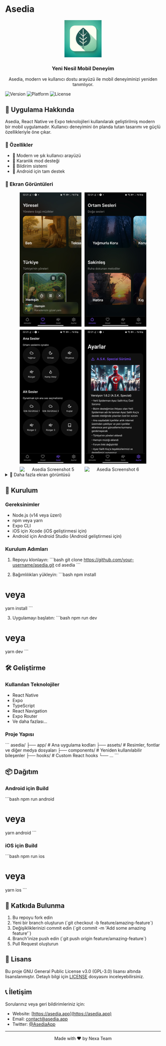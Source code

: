 # Asedia

<div align="center">
  <img src="./assets/images/icon.png" alt="Asedia Logo" width="120"/>
  <br>
  <h3>Yeni Nesil Mobil Deneyim</h3>
  <p>Asedia, modern ve kullanıcı dostu arayüzü ile mobil deneyiminizi yeniden tanımlıyor.</p>
</div>

![Version](https://img.shields.io/badge/version-1.7.1-blue.svg)
![Platform](https://img.shields.io/badge/platform-iOS%20%7C%20Android-lightgrey.svg)
![License](https://img.shields.io/badge/license-GPL%20v3-green.svg)

## 📱 Uygulama Hakkında

Asedia, React Native ve Expo teknolojileri kullanılarak geliştirilmiş modern bir mobil uygulamadır. Kullanıcı deneyimini ön planda tutan tasarımı ve güçlü özellikleriyle öne çıkar.

### 🌟 Özellikler

- 🎨 Modern ve şık kullanıcı arayüzü
- 🌙 Karanlık mod desteği
- 🔔 Bildirim sistemi
- 📱 Android için tam destek

### 📸 Ekran Görüntüleri

<div align="center">
  <div style="display: flex; flex-wrap: wrap; gap: 10px; justify-content: center;">
    <img src="./assets/images/ss/1.jpg" alt="Asedia Screenshot 1" width="200"/>
    <img src="./assets/images/ss/2.jpg" alt="Asedia Screenshot 2" width="200"/>
    <img src="./assets/images/ss/3.jpg" alt="Asedia Screenshot 3" width="200"/>
    <img src="./assets/images/ss/4.jpg" alt="Asedia Screenshot 4" width="200"/>
    <img src="./assets/images/ss/5.jpg" alt="Asedia Screenshot 5" width="200"/>
    <img src="./assets/images/ss/6.jpg" alt="Asedia Screenshot 6" width="200"/>
  </div>
</div>

<details>
<summary>📱 Daha fazla ekran görüntüsü</summary>

| Ana Ekran | Medya Oynatıcı | Profil |
|-----------|----------------|---------|
| <img src="./assets/images/forest.jpg" width="200"/> | <img src="./assets/images/dream.jpg" width="200"/> | <img src="./assets/images/stars.jpg" width="200"/> |

</details>

## 🚀 Kurulum

### Gereksinimler

- Node.js (v14 veya üzeri)
- npm veya yarn
- Expo CLI
- iOS için Xcode (iOS geliştirmesi için)
- Android için Android Studio (Android geliştirmesi için)

### Kurulum Adımları

1. Repoyu klonlayın:
\`\`\`bash
git clone https://github.com/your-username/asedia.git
cd asedia
\`\`\`

2. Bağımlılıkları yükleyin:
\`\`\`bash
npm install
# veya
yarn install
\`\`\`

3. Uygulamayı başlatın:
\`\`\`bash
npm run dev
# veya
yarn dev
\`\`\`

## 🛠️ Geliştirme

### Kullanılan Teknolojiler

- React Native
- Expo
- TypeScript
- React Navigation
- Expo Router
- Ve daha fazlası...

### Proje Yapısı

\`\`\`
asedia/
├── app/           # Ana uygulama kodları
├── assets/        # Resimler, fontlar ve diğer medya dosyaları
├── components/    # Yeniden kullanılabilir bileşenler
├── hooks/         # Custom React hooks
└── ...
\`\`\`

## 📦 Dağıtım

### Android için Build

\`\`\`bash
npm run android
# veya
yarn android
\`\`\`

### iOS için Build

\`\`\`bash
npm run ios
# veya
yarn ios
\`\`\`

## 🤝 Katkıda Bulunma

1. Bu repoyu fork edin
2. Yeni bir branch oluşturun (\`git checkout -b feature/amazing-feature\`)
3. Değişikliklerinizi commit edin (\`git commit -m 'Add some amazing feature'\`)
4. Branch'inize push edin (\`git push origin feature/amazing-feature\`)
5. Pull Request oluşturun

## 📄 Lisans

Bu proje GNU General Public License v3.0 (GPL-3.0) lisansı altında lisanslanmıştır. Detaylı bilgi için [LICENSE](LICENSE) dosyasını inceleyebilirsiniz.

## 📞 İletişim

Sorularınız veya geri bildirimleriniz için:

- Website: [https://asedia.app](https://asedia.app)
- Email: contact@asedia.app
- Twitter: [@AsediaApp](https://twitter.com/AsediaApp)

---

<div align="center">
  <p>Made with ❤️ by Nexa Team</p>
</div> 